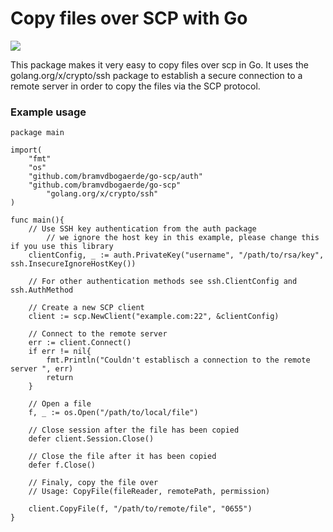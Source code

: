 Copy files over SCP with Go
=============================
[![](https://godoc.org/github.com/bramvdbogaerde/go-scp?status.svg)](https://godoc.org/github.com/bramvdbogaerde/go-scp)

This package makes it very easy to copy files over scp in Go.
It uses the golang.org/x/crypto/ssh package to establish a secure connection to a remote server in order to copy the files via the SCP protocol.

### Example usage

```
package main

import(
	"fmt"
	"os"
	"github.com/bramvdbogaerde/go-scp/auth"
	"github.com/bramvdbogaerde/go-scp"
        "golang.org/x/crypto/ssh"
)

func main(){
	// Use SSH key authentication from the auth package
        // we ignore the host key in this example, please change this if you use this library
	clientConfig, _ := auth.PrivateKey("username", "/path/to/rsa/key", ssh.InsecureIgnoreHostKey())
	
	// For other authentication methods see ssh.ClientConfig and ssh.AuthMethod

	// Create a new SCP client
	client := scp.NewClient("example.com:22", &clientConfig)
	
	// Connect to the remote server
	err := client.Connect()
	if err != nil{
		fmt.Println("Couldn't establisch a connection to the remote server ", err)
		return		
	}

	// Open a file
	f, _ := os.Open("/path/to/local/file")

	// Close session after the file has been copied
	defer client.Session.Close()
	
	// Close the file after it has been copied
	defer f.Close()
	
	// Finaly, copy the file over
	// Usage: CopyFile(fileReader, remotePath, permission)

	client.CopyFile(f, "/path/to/remote/file", "0655")
}
```
